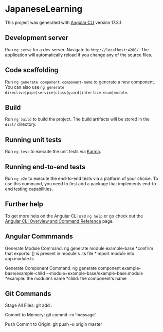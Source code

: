 # JapaneseLearning

This project was generated with [Angular CLI](https://github.com/angular/angular-cli) version 17.3.1.

## Development server

Run `ng serve` for a dev server. Navigate to `http://localhost:4200/`. The application will automatically reload if you change any of the source files.

## Code scaffolding

Run `ng generate component component-name` to generate a new component. You can also use `ng generate directive|pipe|service|class|guard|interface|enum|module`.

## Build

Run `ng build` to build the project. The build artifacts will be stored in the `dist/` directory.

## Running unit tests

Run `ng test` to execute the unit tests via [Karma](https://karma-runner.github.io).

## Running end-to-end tests

Run `ng e2e` to execute the end-to-end tests via a platform of your choice. To use this command, you need to first add a package that implements end-to-end testing capabilities.

## Further help

To get more help on the Angular CLI use `ng help` or go check out the [Angular CLI Overview and Command Reference](https://angular.io/cli) page.

Angular Commmands
--------------------------------------------------
Generate Module Command: ng generate module example-base
*confirm that exports: [] is present in module's .ts file
*import module into app.module.ts

Generate Component Command: ng generate component example-base/example-child --module=example-base/example-base.module
*example: the module's name
*child: the component's name

Git Commands
--------------------------------------------------
Stage All Files: git add .

Commit to Memory: git commit -m 'message'

Push Commit to Origin: git push -u origin master